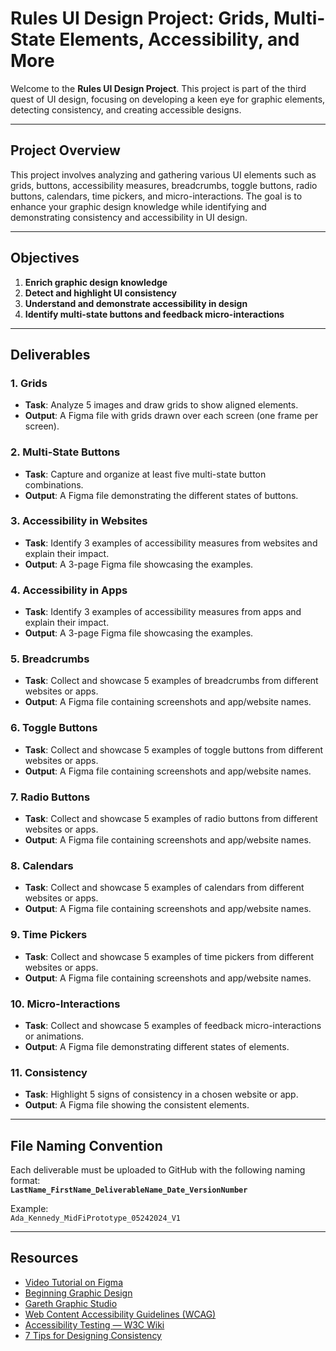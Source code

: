 # Rules UI Design Project: Grids, Multi-State Elements, Accessibility, and More  

Welcome to the **Rules UI Design Project**. This project is part of the third quest of UI design, focusing on developing a keen eye for graphic elements, detecting consistency, and creating accessible designs.  

---

## **Project Overview**  

This project involves analyzing and gathering various UI elements such as grids, buttons, accessibility measures, breadcrumbs, toggle buttons, radio buttons, calendars, time pickers, and micro-interactions. The goal is to enhance your graphic design knowledge while identifying and demonstrating consistency and accessibility in UI design.  

---

## **Objectives**  

1. **Enrich graphic design knowledge**  
2. **Detect and highlight UI consistency**  
3. **Understand and demonstrate accessibility in design**  
4. **Identify multi-state buttons and feedback micro-interactions**  

---

## **Deliverables**  

### **1. Grids**  
- **Task**: Analyze 5 images and draw grids to show aligned elements.  
- **Output**: A Figma file with grids drawn over each screen (one frame per screen).  

### **2. Multi-State Buttons**  
- **Task**: Capture and organize at least five multi-state button combinations.  
- **Output**: A Figma file demonstrating the different states of buttons.  

### **3. Accessibility in Websites**  
- **Task**: Identify 3 examples of accessibility measures from websites and explain their impact.  
- **Output**: A 3-page Figma file showcasing the examples.  

### **4. Accessibility in Apps**  
- **Task**: Identify 3 examples of accessibility measures from apps and explain their impact.  
- **Output**: A 3-page Figma file showcasing the examples.  

### **5. Breadcrumbs**  
- **Task**: Collect and showcase 5 examples of breadcrumbs from different websites or apps.  
- **Output**: A Figma file containing screenshots and app/website names.  

### **6. Toggle Buttons**  
- **Task**: Collect and showcase 5 examples of toggle buttons from different websites or apps.  
- **Output**: A Figma file containing screenshots and app/website names.  

### **7. Radio Buttons**  
- **Task**: Collect and showcase 5 examples of radio buttons from different websites or apps.  
- **Output**: A Figma file containing screenshots and app/website names.  

### **8. Calendars**  
- **Task**: Collect and showcase 5 examples of calendars from different websites or apps.  
- **Output**: A Figma file containing screenshots and app/website names.  

### **9. Time Pickers**  
- **Task**: Collect and showcase 5 examples of time pickers from different websites or apps.  
- **Output**: A Figma file containing screenshots and app/website names.  

### **10. Micro-Interactions**  
- **Task**: Collect and showcase 5 examples of feedback micro-interactions or animations.  
- **Output**: A Figma file demonstrating different states of elements.  

### **11. Consistency**  
- **Task**: Highlight 5 signs of consistency in a chosen website or app.  
- **Output**: A Figma file showing the consistent elements.  

---

## **File Naming Convention**  

Each deliverable must be uploaded to GitHub with the following naming format:  
**`LastName_FirstName_DeliverableName_Date_VersionNumber`**  

Example:  
`Ada_Kennedy_MidFiPrototype_05242024_V1`  

---

## **Resources**  

- [Video Tutorial on Figma](#)  
- [Beginning Graphic Design](#)  
- [Gareth Graphic Studio](#)  
- [Web Content Accessibility Guidelines (WCAG)](#)  
- [Accessibility Testing — W3C Wiki](#)  
- [7 Tips for Designing Consistency](#)  
